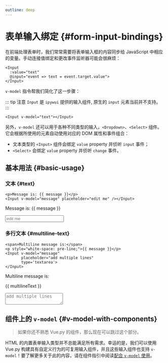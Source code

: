 ```yaml
---
outline: deep
---
```


<script setup>
import { ref } from 'vue'
const message = ref('')
const multilineText = ref('')
const checked = ref(false)
const checkedNames = ref([])
const picked = ref('')
const selected = ref('')
const multiSelected = ref([])
</script>

# 表单输入绑定 {#form-input-bindings}

在前端处理表单时，我们常常需要将表单输入框的内容同步给 JavaScript 中相应的变量。手动连接值绑定和更改事件监听器可能会很麻烦：

```vue-html
<Input
  :value="text"
  @input="event => text = event.target.value">
</Input>
```

`v-model` 指令帮我们简化了这一步骤：

::: tip 注意
`Input` 是 `ipywui` 提供的输入组件, 原生的 `input` 元素当前并不支持。
:::

```vue-html
<Input v-model="text"></Input>
```

另外，`v-model` 还可以用于各种不同类型的输入，`<Dropdown>`、`<Select>` 组件。它会根据所使用的元素自动使用对应的 DOM 属性和事件组合：

- 文本类型的 `<Input>` 组件会绑定 `value` property 并侦听 `input` 事件；
- `<Select>` 会绑定 `value` property 并侦听 `change` 事件。

<!--
::: tip 注意
`v-model` 会忽略任何表单元素上初始的 `value`、`checked` 或 `selected` attribute。它将始终将当前绑定的 JavaScript 状态视为数据的正确来源。你应该在 JavaScript 中使用<span class="options-api"> [`data`](/api/options-state.html#data) 选项</span><span class="composition-api">[响应式系统的 API](/api/reactivity-core.html#reactivity-api-core) </span>来声明该初始值。
:::
-->

## 基本用法 {#basic-usage}

### 文本 {#text}

```vue-html
<p>Message is: {{ message }}</p>
<Input v-model="message" placeholder="edit me" /></Input>
```

<div class="demo">
  <p>Message is: {{ message }}</p>
  <input v-model="message" placeholder="edit me" />
</div>

<!-- todo 暂不支持
<div class="composition-api">

[在演练场中尝试一下](https://play.vuejs.org/#eNo9jUEOgyAQRa8yYUO7aNkbNOkBegM2RseWRGACoxvC3TumxuX/+f+9ql5Ez31D1SlbpuyJoSBvNLjoA6XMUCHjAg2WnAJomWoXXZxSLAwBSxk/CP2xuWl9d9GaP0YAEhgDrSOjJABLw/s8+NJBrde/NWsOpWPrI20M+yOkGdfeqXPiFAhowm9aZ8zS4+wPv/RGjtZcJtV+YpNK1g==)

</div>
-->

<!-- todo 暂不支持
<span id="vmodel-ime-tip"></span>
::: tip 注意
对于需要使用 [IME](https://en.wikipedia.org/wiki/Input_method) 的语言 (中文，日文和韩文等)，你会发现 `v-model` 不会在 IME 输入还在拼字阶段时触发更新。如果你的确想在拼字阶段也触发更新，请直接使用自己的 `input` 事件监听器和 `value` 绑定而不要使用 `v-model`。
:::
-->

### 多行文本 {#multiline-text}

```vue-html
<span>Multiline message is:</span>
<p style="white-space: pre-line;">{{ message }}</p>
<Input v-model="message" 
       placeholder="add multiple lines" 
       type='textarea'>
</Input>
```

<div class="demo">
  <span>Multiline message is:</span>
  <p style="white-space: pre-line;">{{ multilineText }}</p>
  <textarea v-model="multilineText" placeholder="add multiple lines"></textarea>
</div>

<!-- todo 暂不支持
<div class="composition-api">

[在演练场中尝试一下](https://play.vuejs.org/#eNo9jktuwzAMRK9CaON24XrvKgZ6gN5AG8FmGgH6ECKdJjB891D5LYec9zCb+SH6Oq9oRmN5roEEGGWlyeWQqFSBDSoeYYdjLQk6rXYuuzyXzAIJmf0fwqF1Prru02U7PDQq0CCYKHrBlsQy+Tz9rlFCDBnfdOBRqfa7twhYrhEPzvyfgmCvnxlHoIp9w76dmbbtDe+7HdpaBQUv4it6OPepLBjV8Gw5AzpjxlOJC1a9+2WB1IZQRGhWVqsdXgb1tfDcbvYbJDRqLQ==)

</div>
-->

[//]: # (注意在 `<textarea>` 中是不支持插值表达式的。请使用 `v-model` 来替代：)
[//]: # ()
[//]: # (```vue-html)
[//]: # (<!-- 错误 -->)
[//]: # (<textarea>{{ text }}</textarea>)
[//]: # ()
[//]: # (<!-- 正确 -->)
[//]: # (<textarea v-model="text"></textarea>)
[//]: # (```)

<!--
### 复选框 {#checkbox}

单一的复选框，绑定布尔类型值：

```vue-html
<input type="checkbox" id="checkbox" v-model="checked" />
<label for="checkbox">{{ checked }}</label>
```

<div class="demo">
  <input type="checkbox" id="checkbox-demo" v-model="checked" />
  <label for="checkbox-demo">{{ checked }}</label>
</div>

<div class="composition-api">

[在演练场中尝试一下](https://play.vuejs.org/#eNpVjssKgzAURH/lko3tonVfotD/yEaTKw3Ni3gjLSH/3qhUcDnDnMNk9gzhviRkD8ZnGXUgmJFS6IXTNvhIkCHiBAWm6C00ddoIJ5z0biaQL5RvVNCtmwvFhFfheLuLqqIGQhvMQLgm4tqFREDfgJ1gGz36j2Cg1TkvN+sVmn+JqnbtrjDDiAYmH09En/PxphTebqsK8PY4wMoPslBUxQ==)

</div>

我们也可以将多个复选框绑定到同一个数组或[集合](https://developer.mozilla.org/en-US/docs/Web/JavaScript/Reference/Global_Objects/Set)的值：

<div class="composition-api">

```js
const checkedNames = ref([])
```

</div>

```vue-html
<div>Checked names: {{ checkedNames }}</div>

<input type="checkbox" id="jack" value="Jack" v-model="checkedNames">
<label for="jack">Jack</label>

<input type="checkbox" id="john" value="John" v-model="checkedNames">
<label for="john">John</label>

<input type="checkbox" id="mike" value="Mike" v-model="checkedNames">
<label for="mike">Mike</label>
```

<div class="demo">
  <div>Checked names: {{ checkedNames }}</div>

  <input type="checkbox" id="demo-jack" value="Jack" v-model="checkedNames">
  <label for="demo-jack">Jack</label>

  <input type="checkbox" id="demo-john" value="John" v-model="checkedNames">
  <label for="demo-john">John</label>

  <input type="checkbox" id="demo-mike" value="Mike" v-model="checkedNames">
  <label for="demo-mike">Mike</label>
</div>

在这个例子中，`checkedNames` 数组将始终包含所有当前被选中的框的值。

<div class="composition-api">

[在演练场中尝试一下](https://play.vuejs.org/#eNqVkUtqwzAURbfy0CTtoNU8KILSWaHdQNWBIj8T1fohyybBeO+RbOc3i2e+vHvuMWggHyG89x2SLWGtijokaDF1gQunbfAxwQARaxihjt7CJlc3wgmnvGsTqAOqBqsfabGFXSm+/P69CsfovJVXckhog5EJcwJgle7558yBK+AWhuFxaRwZLbVCZ0K70CVIp4A7Qabi3h8FAV3l/C9Vk797abpy/lrim/UVmkt/Gc4HOv+EkXs0UPt4XeCFZHQ6lM4TZn9w9+YlrjFPCC/kKrPVDd6Zv5e4wjwv8ELezIxeX4qMZwHduAs=)

</div>

### 单选按钮 {#radio}

```vue-html
<div>Picked: {{ picked }}</div>

<input type="radio" id="one" value="One" v-model="picked" />
<label for="one">One</label>

<input type="radio" id="two" value="Two" v-model="picked" />
<label for="two">Two</label>
```

<div class="demo">
  <div>Picked: {{ picked }}</div>

  <input type="radio" id="one" value="One" v-model="picked" />
  <label for="one">One</label>

  <input type="radio" id="two" value="Two" v-model="picked" />
  <label for="two">Two</label>
</div>

<div class="composition-api">

[在演练场中尝试一下](https://play.vuejs.org/#eNqFkDFuwzAMRa9CaHE7tNoDxUBP0A4dtTgWDQiRJUKmHQSG7x7KhpMMAbLxk3z/g5zVD9H3NKI6KDO02RPDgDxSbaPvKWWGGTJ2sECXUw+VrFY22timODCQb8/o4FhWPqrfiNWnjUZvRmIhgrGn0DCKAjDOT/XfCh1gnnd+WYwukwJYNj7SyMBXwqNVuXE+WQXeiUgRpZyaMJaR5BX11SeHQfTmJi1dnNiE5oQBupR3shbC6LX9Posvpdyz/jf1OksOe85ayVqIR5bR9z+o5Qbc6oCk)

</div>

### 选择器 {#select}

单个选择器的示例如下：

```vue-html
<div>Selected: {{ selected }}</div>

<select v-model="selected">
  <option disabled value="">Please select one</option>
  <option>A</option>
  <option>B</option>
  <option>C</option>
</select>
```

<div class="demo">
  <div>Selected: {{ selected }}</div>
  <select v-model="selected">
    <option disabled value="">Please select one</option>
    <option>A</option>
    <option>B</option>
    <option>C</option>
  </select>
</div>

<div class="composition-api">

[在演练场中尝试一下](https://play.vuejs.org/#eNp1j7EOgyAQhl/lwmI7tO4Nmti+QJOuLFTPxASBALoQ3r2H2jYOjvff939wkTXWXucJ2Y1x37rBBvAYJlsLPYzWuAARHPaQoHdmhILQQmihW6N9RhW2ATuoMnQqirPQvFw9ZKAh4GiVDEgTAPdW6hpeW+sGMf4VKVEz73Mvs8sC5stoOlSVYF9SsEVGiLFhMBq6wcu3IsUs1YREEvFUKD1udjAaebnS+27dHOT3g/yxy+nHywM08PJ3KksfXwJ2dA==)

</div>

:::tip 注意
如果 `v-model` 表达式的初始值不匹配任何一个选择项，`<select>` 元素会渲染成一个“未选择”的状态。在 iOS 上，这将导致用户无法选择第一项，因为 iOS 在这种情况下不会触发一个 change 事件。因此，我们建议提供一个空值的禁用选项，如上面的例子所示。
:::

多选 (值绑定到一个数组)：

```vue-html
<div>Selected: {{ selected }}</div>

<select v-model="selected" multiple>
  <option>A</option>
  <option>B</option>
  <option>C</option>
</select>
```

<div class="demo">
  <div>Selected: {{ multiSelected }}</div>

  <select v-model="multiSelected" multiple>
    <option>A</option>
    <option>B</option>
    <option>C</option>
  </select>
</div>

<div class="composition-api">

[在演练场中尝试一下](https://play.vuejs.org/#eNp1kL2OwjAQhF9l5Ya74i7QBhMJeARKTIESIyz5Z5VsAsjyu7NOQEBB5xl/M7vaKNaI/0OvRSlkV7cGCTpNPVbKG4ehJYjQ6hMkOLXBwYzRmfLK18F3GbW6Jt3AKkM/+8Ov8rKYeriBBWmH9kiaFYBszFDtHpkSYnwVpCSL/JtDDE4+DH8uNNqulHiCSoDrLRm0UyWzAckEX61l8Xh9+psv/vbD563HCSxk8bY0y45u47AJ2D/HHyDm4MU0dC5hMZ/jdal8Gg8wJkS6A3nRew4=)

</div>

选择器的选项可以使用 `v-for` 动态渲染：

<div class="composition-api">

```js
const selected = ref('A')

const options = ref([
  { text: 'One', value: 'A' },
  { text: 'Two', value: 'B' },
  { text: 'Three', value: 'C' }
])
```

</div>

```vue-html
<select v-model="selected">
  <option v-for="option in options" :value="option.value">
    {{ option.text }}
  </option>
</select>

<div>Selected: {{ selected }}</div>
```

<div class="composition-api">

[在演练场中尝试一下](https://play.vuejs.org/#eNplkMFugzAQRH9l5YtbKYU7IpFoP6CH9lb3EMGiWgLbMguthPzvXduEJMqNYUazb7yKxrlimVFUop5arx3BhDS7kzJ6dNYTrOCxhwC9tyNIjkpllGmtmWJ0wJawg2MMPclGPl9N60jzx+Z9KQPcRfhHFch3g/IAy3mYkVUjIRzu/M9fe+O/Pvo/Hm8b3jihzDdfr8s8gwewIBzdcCZkBVBnXFheRtvhcFTiwq9ECnAkQ3Okt54Dm9TmskYJqNLR3SyS3BsYct3CRYSFwGCpusx/M0qZTydKRXWnl9PHBlPFhv1lQ6jL6MZl+xoR/gFjPZTD)

</div>
-->

<!--
## 值绑定 {#value-bindings}

对于单选按钮，复选框和选择器选项，`v-model` 绑定的值通常是静态的字符串 (或者对复选框是布尔值)：

```vue-html
<!- `picked` 在被选择时是字符串 "a" ->
<input type="radio" v-model="picked" value="a" />

<!- `toggle` 只会为 true 或 false ->
<input type="checkbox" v-model="toggle" />

<!- `selected` 在第一项被选中时为字符串 "abc" ->
<select v-model="selected">
  <option value="abc">ABC</option>
</select>
```

但有时我们可能希望将该值绑定到当前组件实例上的动态数据。这可以通过使用 `v-bind` 来实现。此外，使用 `v-bind` 还使我们可以将选项值绑定为非字符串的数据类型。

### 复选框 {#checkbox-1}

```vue-html
<input
  type="checkbox"
  v-model="toggle"
  true-value="yes"
  false-value="no" />
```

`true-value` 和 `false-value` 是 Vue 特有的 attributes，仅支持和 `v-model` 配套使用。这里 `toggle` 属性的值会在选中时被设为 `'yes'`，取消选择时设为 `'no'`。你同样可以通过 `v-bind` 将其绑定为其他动态值：

```vue-html
<input
  type="checkbox"
  v-model="toggle"
  :true-value="dynamicTrueValue"
  :false-value="dynamicFalseValue" />
```

:::tip 提示
`true-value` 和 `false-value` attributes 不会影响 `value` attribute，因为浏览器在表单提交时，并不会包含未选择的复选框。为了保证这两个值 (例如：“yes”和“no”) 的其中之一被表单提交，请使用单选按钮作为替代。
:::

### 单选按钮 {#radio-1}

```vue-html
<input type="radio" v-model="pick" :value="first" />
<input type="radio" v-model="pick" :value="second" />
```

`pick` 会在第一个按钮选中时被设为 `first`，在第二个按钮选中时被设为 `second`。

### 选择器选项 {#select-options-2}

```vue-html
<select v-model="selected">
  <!- 内联对象字面量 ->
  <option :value="{ number: 123 }">123</option>
</select>
```

`v-model` 同样也支持非字符串类型的值绑定！在上面这个例子中，当某个选项被选中，`selected` 会被设为该对象字面量值 `{ number: 123 }`。

## 修饰符 {#modifiers}

### `.lazy` {#lazy}

默认情况下，`v-model` 会在每次 `input` 事件后更新数据 ([IME 拼字阶段的状态](#vmodel-ime-tip)例外)。你可以添加 `lazy` 修饰符来改为在每次 `change` 事件后更新数据：

```vue-html
<!- 在 "change" 事件后同步更新而不是 "input" ->
<input v-model.lazy="msg" />
```

### `.number` {#number}

如果你想让用户输入自动转换为数字，你可以在 `v-model` 后添加 `.number` 修饰符来管理输入：

```vue-html
<input v-model.number="age" />
```

如果该值无法被 `parseFloat()` 处理，那么将返回原始值。

`number` 修饰符会在输入框有 `type="number"` 时自动启用。

### `.trim` {#trim}

如果你想要默认自动去除用户输入内容中两端的空格，你可以在 `v-model` 后添加 `.trim` 修饰符：

```vue-html
<input v-model.trim="msg" />
```
-->

## 组件上的 `v-model` {#v-model-with-components}

> 如果你还不熟悉 Vue.py 的组件，那么现在可以跳过这个部分。

HTML 的内置表单输入类型并不总能满足所有需求。幸运的是，我们可以使用 Vue.py 构建具有自定义行为的可复用输入组件，并且这些输入组件也支持 `v-model`！要了解更多关于此的内容，请在组件指引中阅读[配合 `v-model` 使用](/guide/components/v-model)。
